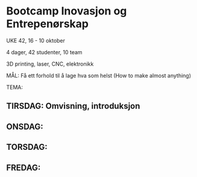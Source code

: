 # Bootcamp Inovasjon og Entrepenørskap 
UKE 42, 16 - 10 oktober

4 dager, 42 studenter, 10 team 

3D printing, laser, CNC, elektronikk

MÅL: Få ett forhold til å lage hva som helst (How to make almost anything)

TEMA: 

## TIRSDAG: Omvisning, introduksjon 

## ONSDAG: 

## TORSDAG: 

## FREDAG: 
